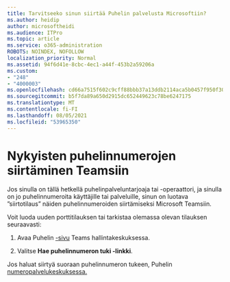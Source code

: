```yaml
---
title: Tarvitseeko sinun siirtää Puhelin palvelusta Microsoftiin?
ms.author: heidip
author: microsoftheidi
ms.audience: ITPro
ms.topic: article
ms.service: o365-administration
ROBOTS: NOINDEX, NOFOLLOW
localization_priority: Normal
ms.assetid: 94f6d41e-8cbc-4ec1-a44f-453b2a59206a
ms.custom:
- "248"
- "4000003"
ms.openlocfilehash: cd66a7515f602c9cff88bbb37a13ddb2114aca5b0457f950f3001e51869f59bb
ms.sourcegitcommit: b5f7da89a650d2915dc652449623c78be6247175
ms.translationtype: MT
ms.contentlocale: fi-FI
ms.lasthandoff: 08/05/2021
ms.locfileid: "53965350"
---
```

# <a name="port-existing-numbers-to-teams"></a>Nykyisten puhelinnumerojen siirtäminen Teamsiin

Jos sinulla on tällä hetkellä puhelinpalveluntarjoaja tai -operaattori, ja sinulla on jo puhelinnumeroita käyttäjille tai palveluille, sinun on luotava ”siirtotilaus” näiden puhelinnumeroiden siirtämiseksi Microsoft Teamsiin.  

Voit luoda uuden porttitilauksen tai tarkistaa olemassa olevan tilauksen seuraavasti: 

1. Avaa Puhelin [-sivu](https://admin.teams.microsoft.com/phone-numbers) Teams hallintakeskuksessa. 

1. Valitse **Hae puhelinnumeron tuki -linkki**. 

Jos haluat siirtyä suoraan puhelinnumeron tukeen, Puhelin [numeropalvelukeskuksessa.](https://pstnsd.powerappsportals.com/)  